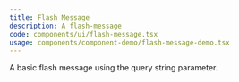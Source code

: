 ```yaml
---
title: Flash Message
description: A flash-message
code: components/ui/flash-message.tsx
usage: components/component-demo/flash-message-demo.tsx
---
```


A basic flash message using the query string parameter.
